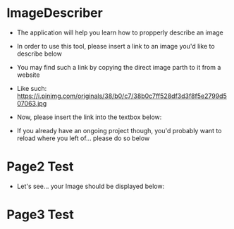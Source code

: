 <!--
author:   Your Name

email:    your@mail.org

version:  0.0.1

language: en

narrator: US English Female

script: http://localhost:3000/home/newliaIndex.js

link: http://localhost:3000/home/style.css

script: https://cdn.jsdelivr.net/gh/kaptn-seebar/english-lia@latest/base.js

script: https://cdn.jsdelivr.net/gh/kaptn-seebar/english-lia@latest/consys.js
link: https://cdn.jsdelivr.net/gh/kaptn-seebar/english-lia@latest/consys.css

script: https://cdn.jsdelivr.net/gh/kaptn-seebar/english-lia@latest/lul-lia-bridge.js

script: https://cdn.jsdelivr.net/gh/kaptn-seebar/english-lia@latest/lul.js
link: https://cdn.jsdelivr.net/gh/kaptn-seebar/english-lia@latest/lul.css



comment:  Try to write a short comment about
          your course, multiline is also okay.
-->

# ImageDescriber
* The application will help you learn how to propperly describe an image
* In order to use this tool, please insert a link to an image you'd like to describe below
* You may find such a link by copying the direct image parth to it from a website
* Like such: https://i.pinimg.com/originals/38/b0/c7/38b0c7ff528df3d3f8f5e2799d507063.jpg

* Now, please insert the link into the textbox below:
<span id="LoadImage"></span>

* If you already have an ongoing project though, you'd probably want to reload where you left of... please do so below
<span id="LoadProject"></span>

<script input="hidden"> PageOneScript() </script>



# Page2 Test
* Let's see... your Image should be displayed below:
<span id="ImageSpan"></span>

<script input="hidden"> PageTwoScript() </script>

# Page3 Test